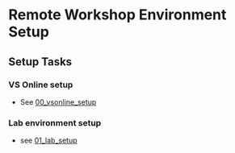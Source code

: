 # Remote Workshop Environment Setup

## Setup Tasks

### VS Online setup

* See [00_vsonline_setup](labs/00_setup/00_vsonline_setup.md)

### Lab environment setup

* see [01_lab_setup](labs/00_setup/01_lab_setup.md)
